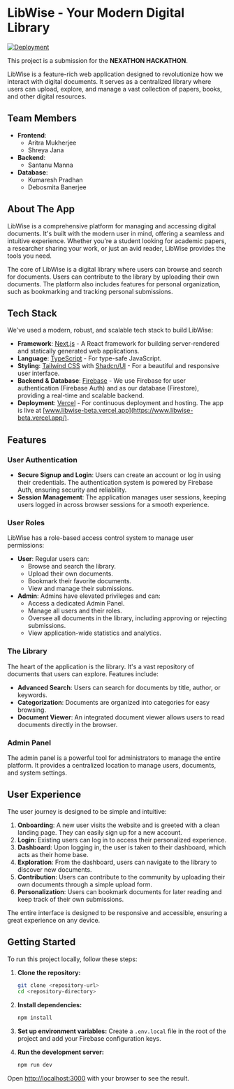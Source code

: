 # LibWise - Your Modern Digital Library

[![Deployment](https://img.shields.io/badge/deployment-Vercel-black?style=for-the-badge&logo=vercel)](https://libwise-beta.vercel.app/)

This project is a submission for the **NEXATHON HACKATHON**.

LibWise is a feature-rich web application designed to revolutionize how we interact with digital documents. It serves as a centralized library where users can upload, explore, and manage a vast collection of papers, books, and other digital resources.

## Team Members

-   **Frontend**:
    -   Aritra Mukherjee
    -   Shreya Jana
-   **Backend**:
    -   Santanu Manna
-   **Database**:
    -   Kumaresh Pradhan
    -   Debosmita Banerjee

## About The App

LibWise is a comprehensive platform for managing and accessing digital documents. It's built with the modern user in mind, offering a seamless and intuitive experience. Whether you're a student looking for academic papers, a researcher sharing your work, or just an avid reader, LibWise provides the tools you need.

The core of LibWise is a digital library where users can browse and search for documents. Users can contribute to the library by uploading their own documents. The platform also includes features for personal organization, such as bookmarking and tracking personal submissions.

## Tech Stack

We've used a modern, robust, and scalable tech stack to build LibWise:

-   **Framework**: [Next.js](https://nextjs.org/) - A React framework for building server-rendered and statically generated web applications.
-   **Language**: [TypeScript](https://www.typescriptlang.org/) - For type-safe JavaScript.
-   **Styling**: [Tailwind CSS](https://tailwindcss.com/) with [Shadcn/UI](https://ui.shadcn.com/) - For a beautiful and responsive user interface.
-   **Backend & Database**: [Firebase](https://firebase.google.com/) - We use Firebase for user authentication (Firebase Auth) and as our database (Firestore), providing a real-time and scalable backend.
-   **Deployment**: [Vercel](https://vercel.com/) - For continuous deployment and hosting. The app is live at [www.libwise-beta.vercel.app](https://www.libwise-beta.vercel.app/).

## Features

### User Authentication

-   **Secure Signup and Login**: Users can create an account or log in using their credentials. The authentication system is powered by Firebase Auth, ensuring security and reliability.
-   **Session Management**: The application manages user sessions, keeping users logged in across browser sessions for a smooth experience.

### User Roles

LibWise has a role-based access control system to manage user permissions:

-   **User**: Regular users can:
    -   Browse and search the library.
    -   Upload their own documents.
    -   Bookmark their favorite documents.
    -   View and manage their submissions.
-   **Admin**: Admins have elevated privileges and can:
    -   Access a dedicated Admin Panel.
    -   Manage all users and their roles.
    -   Oversee all documents in the library, including approving or rejecting submissions.
    -   View application-wide statistics and analytics.


### The Library

The heart of the application is the library. It's a vast repository of documents that users can explore. Features include:

-   **Advanced Search**: Users can search for documents by title, author, or keywords.
-   **Categorization**: Documents are organized into categories for easy browsing.
-   **Document Viewer**: An integrated document viewer allows users to read documents directly in the browser.

### Admin Panel

The admin panel is a powerful tool for administrators to manage the entire platform. It provides a centralized location to manage users, documents, and system settings.

## User Experience

The user journey is designed to be simple and intuitive:

1.  **Onboarding**: A new user visits the website and is greeted with a clean landing page. They can easily sign up for a new account.
2.  **Login**: Existing users can log in to access their personalized experience.
3.  **Dashboard**: Upon logging in, the user is taken to their dashboard, which acts as their home base.
4.  **Exploration**: From the dashboard, users can navigate to the library to discover new documents.
5.  **Contribution**: Users can contribute to the community by uploading their own documents through a simple upload form.
6.  **Personalization**: Users can bookmark documents for later reading and keep track of their own submissions.

The entire interface is designed to be responsive and accessible, ensuring a great experience on any device.

## Getting Started

To run this project locally, follow these steps:

1.  **Clone the repository:**
    ```bash
    git clone <repository-url>
    cd <repository-directory>
    ```

2.  **Install dependencies:**
    ```bash
    npm install
    ```

3.  **Set up environment variables:**
    Create a `.env.local` file in the root of the project and add your Firebase configuration keys.

4.  **Run the development server:**
    ```bash
    npm run dev
    ```

Open [http://localhost:3000](http://localhost:3000) with your browser to see the result.

